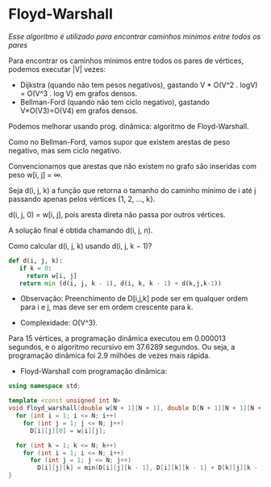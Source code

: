 # Floyd-Warshall
_Esse algoritmo é utilizado para encontrar caminhos minimos entre todos os pares_

Para encontrar os caminhos mínimos entre todos os pares de vértices, podemos executar |V| vezes:
- Dijkstra (quando não tem pesos negativos), gastando V * O(V^2 . logV) = O(V^3 . log V) em grafos densos.
- Bellman-Ford (quando não tem ciclo negativo), gastando V×O(V3)=O(V4) em grafos densos.

Podemos melhorar usando prog. dinâmica: algoritmo de Floyd-Warshall.

Como no Bellman-Ford, vamos supor que existem arestas de peso negativo, mas sem ciclo negativo.

Convencionamos que arestas que não existem no grafo são inseridas com peso w[i, j] = ∞.

Seja d(i, j, k) a função que retorna o tamanho do caminho mínimo de i até j passando apenas pelos vértices {1, 2, …, k}.

d(i, j, 0) = w[i, j], pois aresta direta não passa por outros vértices.

A solução final é obtida chamando d(i, j, n).

Como calcular d(i, j, k) usando d(i, j, k − 1)?

```py
def d(i, j, k):
   if k = 0:
     return w[i, j]
   return min (d(i, j, k - 1), d(i, k, k - 1) + d(k,j,k-1))
```
- Observação: Preenchimento de D[i,j,k] pode ser em qualquer ordem para i e j, mas deve ser em ordem crescente para k.

- Complexidade: O(V^3).

Para 15 vértices, a programação dinâmica executou em 0.000013 segundos, e o algoritmo recursivo em 37.6289 segundos. Ou seja, a programação dinâmica foi 2.9 milhões de vezes mais rápida.

- Floyd-Warshall com programação dinâmica:

```c++
using namespace std;

template <const unsigned int N>
void floyd_warshall(double w[N + 1][N + 1], double D[N + 1][N + 1][N + 1]) {
  for (int i = 1; i <= N; i++)
    for (int j = 1; j <= N; j++)
      D[i][j][0] = w[i][j];

  for (int k = 1; k <= N; k++)
    for (int i = 1; i <= N; i++)
      for (int j = 1; j <= N; j++)
        D[i][j][k] = min(D[i][j][k - 1], D[i][k][k - 1] + D[k][j][k - 1]);
}

```
